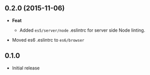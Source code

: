## 0.2.0 (2015-11-06)
- **Feat**
  - Added `es5/server/node` .eslintrc for server side Node linting.

- Moved es6 .eslintrc to `es6/browser`

## 0.1.0
- Initial release
